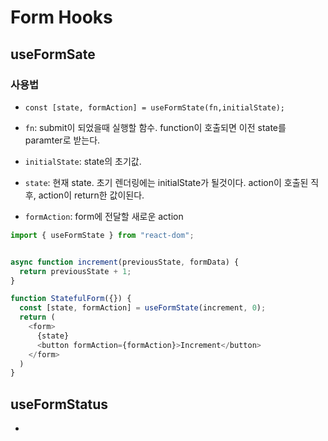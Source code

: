 # Form Hooks

## useFormSate

### 사용법

- `const [state, formAction] = useFormState(fn,initialState);`

- `fn`: submit이 되었을때 실행할 함수. function이 호출되면 이전 state를 paramter로 받는다.
- `initialState`: state의 초기값.
- `state`: 현재 state. 초기 렌더링에는 initialState가 될것이다. action이 호출된 직후, action이 return한 값이된다.
- `formAction`: form에 전달할 새로운 action

```ts
import { useFormState } from "react-dom";


async function increment(previousState, formData) {
  return previousState + 1;
}

function StatefulForm({}) {
  const [state, formAction] = useFormState(increment, 0);
  return (
    <form>
      {state}
      <button formAction={formAction}>Increment</button>
    </form>
  )
}


```

## useFormStatus

-
